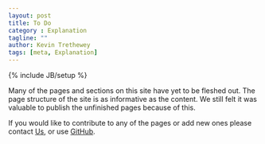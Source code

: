 ```yaml
---
layout: post
title: To Do
category : Explanation
tagline: ""
author: Kevin Trethewey
tags: [meta, Explanation]
---
```

{% include JB/setup %}

Many of the pages and sections on this site have yet to be fleshed out. The page structure of the site is as informative as the content. We still felt it was valuable to publish the unfinished pages because of this.

If you would like to contribute to any of the pages or add new ones please contact [Us](mailto:spine@driven.email), or use [GitHub](https://github.com/SpineModel/spinemodel.github.io).